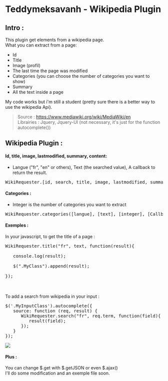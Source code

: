 Teddymeksavanh - Wikipedia Plugin
===========================

Intro : 
-----------------
This plugin get elements from a wikipedia page.<br>
What you can extract from a page:<br>

- Id 
- Title
- Image (profil)
- The last time the page was modified
- Categories (you can choose the number of categories you want to show)
- Summary
- All the text inside a page 

My code works but i'm still a student (pretty sure there is a better way to use the wikipedia Api).

> Source : https://www.mediawiki.org/wiki/MediaWiki/en <br>
> Librairies : Jquery, Jquery-UI (not necessary, it's just for the function autocomplete())

Wikipedia Plugin : 
-----------------
####	Id, title, image, lastmodified, summary, content: 
- Langue ("fr", "en" or others), Text (the searched value), A callback to return the result.
	
<pre>WikiRequester.[id, search, title, image, lastmodified, summary, content]([langue], [text], [Callback]);</pre>
	
####	Categories : 
- Integer is the number of categories you want to extract<br>

<pre>WikiRequester.categories([langue], [text], [integer], [Callback]);</pre>
  
####  Exemples :

In your javascript, to get the title of a page :<br>
<pre>WikiRequester.title("fr", text, function(result){<br>
&nbsp;&nbsp;&nbsp;console.log(result);<br>
&nbsp;&nbsp;&nbsp;$(".MyClass").append(result);<br>
});</pre><br>
<br>
To add a search from wikipedia in your input :<br>
<pre>
$('.MyInputClass').autocomplete({
&nbsp;&nbsp;&nbsp;source: function (req, result) {
&nbsp;&nbsp;&nbsp;&nbsp;&nbsp;&nbsp;WikiRequester.search("fr", req.term, function(field){
&nbsp;&nbsp;&nbsp;&nbsp;&nbsp;&nbsp;&nbsp;&nbsp;&nbsp;result(field);
&nbsp;&nbsp;&nbsp;&nbsp;&nbsp;&nbsp;});
&nbsp;&nbsp;&nbsp;}
});
</pre>

<img src="http://image.noelshack.com/fichiers/2016/08/1456319050-capture-d-ecran-2016-02-24-a-14-03-39.png">
  
####  Plus :
You can change $.get with $.getJSON or even $.ajax()<br>
I'll do some modification and an exemple file soon.

